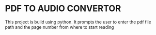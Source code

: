 # PDF TO AUDIO CONVERTOR
This project is build using python. It prompts the user to enter the pdf file path and the page number from where to start reading 